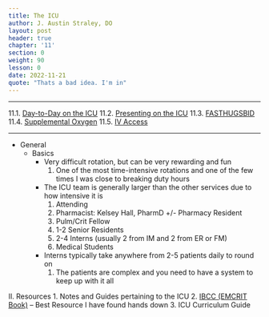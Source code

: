 ```yaml
---
title: The ICU
author: J. Austin Straley, DO
layout: post
header: true
chapter: '11'
section: 0
weight: 90
lesson: 0
date: 2022-11-21
quote: "Thats a bad idea. I'm in"
---
```


<hr>

11.1. [Day-to-Day on the ICU][1]
11.2. [Presenting on the ICU][2]
11.3. [FASTHUGSBID][3]
11.4. [Supplemental Oxygen][4]
11.5. [IV Access][5]
<hr>


- General
    - Basics
        - Very difficult rotation, but can be very rewarding and fun
			1. One of the most time-intensive rotations and one of the few times I was close to breaking duty hours
        - The ICU team is generally larger than the other services due to how intensive it is
			1. Attending
			2. Pharmacist: Kelsey Hall, PharmD +/- Pharmacy Resident
			3. Pulm/Crit Fellow
			4. 1-2 Senior Residents
			5. 2-4 Interns (usually 2 from IM and 2 from ER or FM)
			6. Medical Students
        - Interns typically take anywhere from 2-5 patients daily to round on
			1. The patients are complex and you need to have a system to keep up with it all


II. Resources
	1. Notes and Guides pertaining to the ICU
	2. [IBCC (EMCRIT Book)][6] – Best Resource I have found hands down
	3. ICU Curriculum Guide

[1]: /internguidepages/chapter11/1-day-to-day-icu/
[2]: /internguidepages/chapter11/2-icu-presentations/
[3]: /internguidepages/chapter11/3-FASTHUGSBID/
[4]: /internguidepages/chapter11/4-supplemental-o2/
[5]: /internguidepages/chapter11/5-iv-access/
[6]: https://emcrit.org/ibcc/toc/